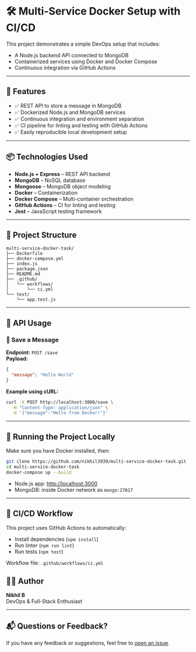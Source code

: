 # 🛠️ Multi-Service Docker Setup with CI/CD

This project demonstrates a simple DevOps setup that includes:
- A Node.js backend API connected to MongoDB
- Containerized services using Docker and Docker Compose
- Continuous integration via GitHub Actions

---

## 🚀 Features

- ✅ REST API to store a message in MongoDB  
- ✅ Dockerized Node.js and MongoDB services  
- ✅ Continuous integration and environment separation  
- ✅ CI pipeline for linting and testing with GitHub Actions  
- ✅ Easily reproducible local development setup

---

## 📦 Technologies Used

- **Node.js + Express** – REST API backend  
- **MongoDB** – NoSQL database  
- **Mongoose** – MongoDB object modeling  
- **Docker** – Containerization  
- **Docker Compose** – Multi-container orchestration  
- **GitHub Actions** – CI for linting and testing  
- **Jest** – JavaScript testing framework  

---

## 📁 Project Structure

```
multi-service-docker-task/
├── Dockerfile
├── docker-compose.yml
├── index.js
├── package.json
├── README.md
├── .github/
│   └── workflows/
│       └── ci.yml
└── test/
    └── app.test.js
```

---

## 🧪 API Usage

### 🔸 Save a Message

**Endpoint:** `POST /save`  
**Payload:**
```json
{
  "message": "Hello World"
}
```

**Example using cURL:**
```bash
curl -X POST http://localhost:3000/save \
  -H "Content-Type: application/json" \
  -d '{"message":"Hello from Docker!"}'
```

---

## 🐳 Running the Project Locally

Make sure you have Docker installed, then:

```bash
git clone https://github.com/nikhil3939/multi-service-docker-task.git
cd multi-service-docker-task
docker-compose up --build
```

- Node.js app: [http://localhost:3000](http://localhost:3000)  
- MongoDB: inside Docker network as `mongo:27017`

---

## 🔁 CI/CD Workflow

This project uses GitHub Actions to automatically:
- Install dependencies (`npm install`)
- Run linter (`npm run lint`)
- Run tests (`npm test`)

Workflow file: `.github/workflows/ci.yml`



## 🙋‍♂️ Author

**Nikhil B**  
DevOps & Full-Stack Enthusiast

---

## 📬 Questions or Feedback?

If you have any feedback or suggestions, feel free to [open an issue](https://github.com/nikhil3939/multi-service-docker-task/issues).
